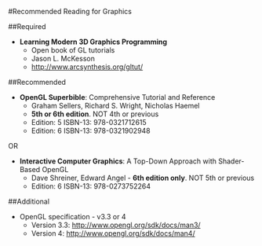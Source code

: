#Recommended Reading for Graphics

##Required

- **Learning Modern 3D Graphics Programming**
    - Open book of GL tutorials
    - Jason L. McKesson
    - http://www.arcsynthesis.org/gltut/

##Recommended

- **OpenGL Superbible**: Comprehensive Tutorial and Reference
    - Graham Sellers, Richard S. Wright, Nicholas Haemel
    - **5th or 6th edition**. NOT 4th or previous
    - Edition: 5 ISBN-13: 978-0321712615
    - Edition: 6 ISBN-13: 978-0321902948

OR

- **Interactive Computer Graphics**: A Top-Down Approach with Shader-Based OpenGL
    - Dave Shreiner, Edward Angel - **6th edition only**. NOT 5th or previous
    - Edition: 6 ISBN-13: 978-0273752264

##Additional

- OpenGL specification - v3.3 or 4
    - Version 3.3: http://www.opengl.org/sdk/docs/man3/
    - Version 4: http://www.opengl.org/sdk/docs/man4/
